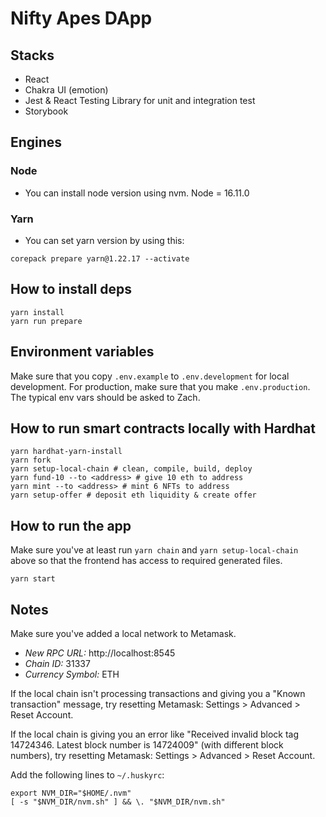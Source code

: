 # Nifty Apes DApp

## Stacks

- React
- Chakra UI (emotion)
- Jest & React Testing Library for unit and integration test
- Storybook

## Engines

### Node

- You can install node version using nvm.
  Node = 16.11.0

### Yarn

- You can set yarn version by using this:

```shell
corepack prepare yarn@1.22.17 --activate
```

## How to install deps

```shell
yarn install
yarn run prepare
```

## Environment variables

Make sure that you copy `.env.example` to `.env.development` for local development. For production, make sure that you make `.env.production`.
The typical env vars should be asked to Zach.

## How to run smart contracts locally with Hardhat

```shell
yarn hardhat-yarn-install
yarn fork
yarn setup-local-chain # clean, compile, build, deploy
yarn fund-10 --to <address> # give 10 eth to address
yarn mint --to <address> # mint 6 NFTs to address
yarn setup-offer # deposit eth liquidity & create offer
```

## How to run the app

Make sure you've at least run `yarn chain` and `yarn setup-local-chain` above so that the frontend has access to required generated files.

```shell
yarn start
```

## Notes

Make sure you've added a local network to Metamask.

- _New RPC URL:_ http://localhost:8545
- _Chain ID:_ 31337
- _Currency Symbol:_ ETH

If the local chain isn't processing transactions and giving you a "Known transaction" message, try resetting Metamask: Settings > Advanced > Reset Account.

If the local chain is giving you an error like "Received invalid block tag 14724346. Latest block number is 14724009" (with different block numbers), try resetting Metamask: Settings > Advanced > Reset Account.

Add the following lines to `~/.huskyrc`:

```shell
export NVM_DIR="$HOME/.nvm"
[ -s "$NVM_DIR/nvm.sh" ] && \. "$NVM_DIR/nvm.sh"
```
